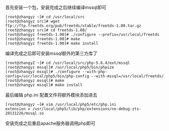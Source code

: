 
首先安装一个包，安装完成之后继续编译mssql即可

```shell
[root@zhangyz ~]# cd /usr/local/src
[root@zhangyz src]# wget ftp://ftp.freetds.org/pub/freetds/stable/freetds-1.00.tar.gz
[root@zhangyz src]# cd freetds-1.00/
[root@zhangyz freetds-1.00]# ./configure --prefix=/usr/local/freetds
[root@zhangyz freetds-1.00]# make
[root@zhangyz freetds-1.00]# make install
```

编译完成之后即可安装mssql额外的第三方库了

```shell
[root@zhangyZ ~]# cd /usr/local/src/php-5.6.4/ext/mssql
[root@zhangyz mssql]# /usr/local/php5/bin/phpize
[root@zhangyz mssql]# ./configure --with-php-config=/usr/local/php5/bin/php-config --with-mssql=/usr/local/freetds/ 
[root@zhangyz mssql]# make
[root@zhangyz mssql]# make install
```

最后编辑 php.ini 配置文件将额外模块添加进去

```shell
[root@zhangyz ~]# vim /usr/local/php5/etc/php.ini
extension = /usr/local/php5/lib/php/extensions/no-debug-zts-20131226/mssql.so
```

安装完成之后重启apache服务器调用php即可
